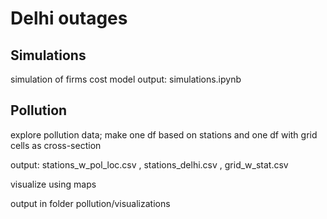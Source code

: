 # Delhi outages

## Simulations
simulation of firms cost model
output: simulations.ipynb

## Pollution
explore pollution data; make one df based on stations and one df with grid cells as cross-section 

output: stations_w_pol_loc.csv , stations_delhi.csv , grid_w_stat.csv

visualize using maps

output in folder pollution/visualizations
